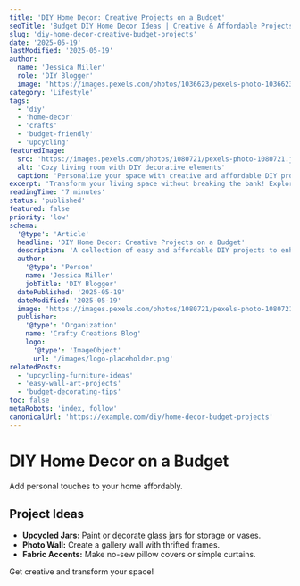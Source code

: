 ```yaml
---
title: 'DIY Home Decor: Creative Projects on a Budget'
seoTitle: 'Budget DIY Home Decor Ideas | Creative & Affordable Projects'
slug: 'diy-home-decor-creative-budget-projects'
date: '2025-05-19'
lastModified: '2025-05-19'
author:
  name: 'Jessica Miller'
  role: 'DIY Blogger'
  image: 'https://images.pexels.com/photos/1036623/pexels-photo-1036623.jpeg?auto=compress&cs=tinysrgb&w=1260&h=750&dpr=2'
category: 'Lifestyle'
tags:
  - 'diy'
  - 'home-decor'
  - 'crafts'
  - 'budget-friendly'
  - 'upcycling'
featuredImage:
  src: 'https://images.pexels.com/photos/1080721/pexels-photo-1080721.jpeg?auto=compress&cs=tinysrgb&w=1260&h=750&dpr=2'
  alt: 'Cozy living room with DIY decorative elements'
  caption: 'Personalize your space with creative and affordable DIY projects.'
excerpt: 'Transform your living space without breaking the bank! Explore creative and budget-friendly DIY home decor projects, from upcycled furniture ideas to simple wall art techniques.'
readingTime: '7 minutes'
status: 'published'
featured: false
priority: 'low'
schema:
  '@type': 'Article'
  headline: 'DIY Home Decor: Creative Projects on a Budget'
  description: 'A collection of easy and affordable DIY projects to enhance your home decor.'
  author:
    '@type': 'Person'
    name: 'Jessica Miller'
    jobTitle: 'DIY Blogger'
  datePublished: '2025-05-19'
  dateModified: '2025-05-19'
  image: 'https://images.pexels.com/photos/1080721/pexels-photo-1080721.jpeg?auto=compress&cs=tinysrgb&w=1260&h=750&dpr=2'
  publisher:
    '@type': 'Organization'
    name: 'Crafty Creations Blog'
    logo:
      '@type': 'ImageObject'
      url: '/images/logo-placeholder.png'
relatedPosts:
  - 'upcycling-furniture-ideas'
  - 'easy-wall-art-projects'
  - 'budget-decorating-tips'
toc: false
metaRobots: 'index, follow'
canonicalUrl: 'https://example.com/diy/home-decor-budget-projects'
---
```


# DIY Home Decor on a Budget

Add personal touches to your home affordably.

## Project Ideas

- **Upcycled Jars:** Paint or decorate glass jars for storage or vases.
- **Photo Wall:** Create a gallery wall with thrifted frames.
- **Fabric Accents:** Make no-sew pillow covers or simple curtains.

Get creative and transform your space!
